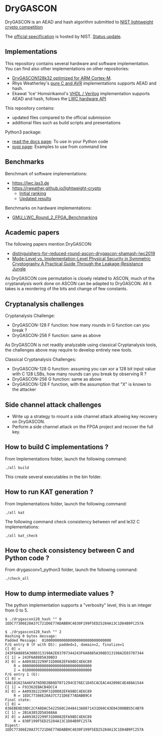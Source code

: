 # DryGASCON
DryGASCON is an AEAD and hash algorithm submitted to [NIST lightweight crypto competition](https://csrc.nist.gov/Projects/Lightweight-Cryptography/round-2-candidates)

The [official specification](https://csrc.nist.gov/CSRC/media/Projects/lightweight-cryptography/documents/round-2/spec-doc-rnd2/drygascon-spec-round2.pdf) is hosted by NIST. [Status update](https://csrc.nist.gov/CSRC/media/Projects/lightweight-cryptography/documents/round-2/status-update-sep2020/DryGASCON_20200917-status-update.pdf).

## Implementations
This repository contains several hardware and software implementation. You can find also other implementations on other repositories:
* [DryGASCON128k32 optimized for ARM Cortex-M](https://github.com/sebastien-riou/DryGASCON128k32-arm-cortex-m).
* Rhys Weatherley's [pure C and AVR](https://github.com/rweather/lightweight-crypto/tree/master/src/individual/DryGASCON) implementations supports AEAD and hash.
* Ekawat 'Ice' Homsirikamol's [VHDL / Verilog](https://github.com/sebastien-riou/DryGASCON-LWC-API) implementation supports AEAD and hash, follows the [LWC hardware API](https://cryptography.gmu.edu/athena/index.php?id=LWC)

This repository contains:
* updated files compared to the official submission
* additional files such as build scripts and presentations

Python3 package:
* [read the docs page](https://drygascon.readthedocs.io/en/latest/): To use in your Python code
* [pypi page](https://pypi.org/project/drysponge): Examples to use from command line

## Benchmarks
Benchmark of software implementations:
- https://lwc.las3.de
- https://rweather.github.io/lightweight-crypto
    - [Initial ranking](https://rweather.github.io/lightweight-crypto/performance.html)
    - [Updated results](https://rweather.github.io/lightweight-crypto/performance_phase2.html)

Benchmarks on hardware implementations:
- [GMU_LWC_Round_2_FPGA_Benchmarking](https://cryptography.gmu.edu/athena/LWC/GMU_LWC_Round_2_FPGA_Benchmarking.pdf)

## Academic papers
The following papers mention DryGASCON:
- [distinguishers-for-reduced-round-ascon-drygascon-shamash-lwc2019](https://csrc.nist.gov/CSRC/media/Events/lightweight-cryptography-workshop-2019/documents/papers/distinguishers-for-reduced-round-ascon-drygascon-shamash-lwc2019.pdf)
- [Mode-Level vs. Implementation-Level Physical Security
in Symmetric Cryptography A Practical Guide Through
the Leakage-Resistance Jungle](https://hal.archives-ouvertes.fr/hal-02901380/document)

As DryGASCON core permutation is closely related to ASCON, much of the cryptanalysis work done on ASCON can be adapted to DryGASCON. All it takes is a reordering of the bits and change of few constants.

## Cryptanalysis challenges
Cryptanalysis Challenge:
* DryGASCON-128 F function: how many rounds in G function can you break ?
* DryGASCON-256 F function: same as above

As DryGASCON is not readily analyzable using classical Cryptanalysis tools, the challenges above may require to develop entirely new tools.

Classical Cryptanalysis Challenges:
* DryGASCON-128 G function: assuming you can xor a 128 bit input value with C 128 LSBs, how many rounds can you break by observing R ?
* DryGASCON-256 G function: same as above
* DryGASCON-128 F function, with the assumption that "X" is known to the attacker

## Side channel attack challenges
* Write up a strategy to mount a side channel attack allowing key recovery on DryGASCON.
* Perform a side channel attack on the FPGA project and recover the full key.

## How to build C implementations ?
From Implementations folder, launch the following command:

    ./all build

This create several executables in the bin folder.

## How to run KAT generation ?
From Implementations folder, launch the following command:

    ./all kat

The following command check consistency between ref and le32 C implementations:

    ./all kat_check

## How to check consistency between C and Python code ?
From drygasconv1_python3 folder, launch the following command:

    ./check_all

## How to dump intermediate values ?
The python implementation supports a "verbosity" level, this is an integer from 0 to 5.

    $ ./drygascon128_hash "" 0
    1EDC77386E20A37C721D6E77ADABB9C4830F199F5ED25284A13C1D84B9FC257A

    $ ./drygascon128_hash "" 2
    Hashing 0 bytes message:
    Padded Message:  01000000000000000000000000000000
    F/G entry 0 (F with DS): padded=1, domain=2, finalize=1
    C[ 0] = 243F6A8885A308D313198A2E03707344243F6A8885A308D313198A2E03707344
    C[ 1] = 243F6A8885A308D3
    X[ 0] = A4093822299F31D0082EFA98EC4E6C89
        R = 00000000000000000000000000000000
        I = 01000000000000000000000000000000
    F/G entry 1 (G):
    C[ 0] = 5A6181623A46FA76D9D2B88D7071294CE76EC1D45CACEAC442098C4E488A1544
    C[ 1] = F93362EBACB4DCC4
    X[ 0] = A4093822299F31D0082EFA98EC4E6C89
        R = 1EDC77386E20A37C721D6E77ADABB9C4
    Final state:
    C[ 0] = 836EBE0D38DC2CFA8DAC5422568C2448413A8871431D60C43E04300BB55C4B70
    C[ 1] = 2B1A3852D5A568AA
    X[ 0] = A4093822299F31D0082EFA98EC4E6C89
        R = 830F199F5ED25284A13C1D84B9FC257A
    Digest: 1EDC77386E20A37C721D6E77ADABB9C4830F199F5ED25284A13C1D84B9FC257A
